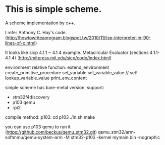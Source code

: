 This is simple scheme.
===========
A scheme implementation by c++.

I refer Anthony C. Hay's code.
(http://howtowriteaprogram.blogspot.tw/2010/11/lisp-interpreter-in-90-lines-of-c.html)

It looks like sicp 4.1.1 ~ 4.1.4 example.
Metacircular Evaluator (sections 4.1.1-4.1.4)
(http://mitpress.mit.edu/sicp/code/index.html)

environment relative function:
extend_environment
create_primitive_procedure
set_variable
set_variable_value // set!
lookup_variable_value
print_env_content

simple scheme has bare-metal version, support:
 * stm32f4discovery
 * p103 qemu
 * rpi2

compile method:
p103:
  cd p103
  ./ln.sh
  make

you can use p103 qemu to run it
(https://github.com/beckus/qemu_stm32.git)
qemu_stm32/arm-softmmu/qemu-system-arm -M stm32-p103 -kernel mymain.bin -nographic
